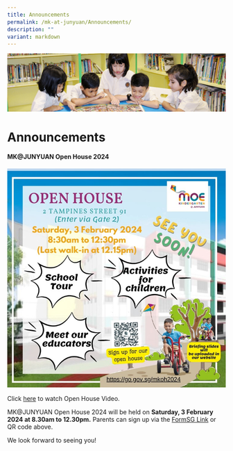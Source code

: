 ```yaml
---
title: Announcements
permalink: /mk-at-junyuan/Announcements/
description: ""
variant: markdown
---
```

![](/images/banner.gif)


Announcements
=============
####  MK@JUNYUAN Open House 2024        
![](/images/MK_Open_House_2024.jpg)

Click [here](https://drive.google.com/file/d/1Q7qYgI6uIFHvSOHO6KAGE6WuCkjgm0F1/view?usp=drive_link) to watch Open House Video.

MK@JUNYUAN Open House 2024 will be held on **Saturday, 3 February 2024 at 8.30am to 12.30pm.** Parents can sign up via the [FormSG Link](https://go.gov.sg/mkoh2024) or QR code above.


We look forward to seeing you!